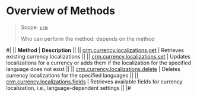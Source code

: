 # Overview of Methods

> Scope: [`crm`](../../../scopes/permissions.md)
>
> Who can perform the method: depends on the method

#|
|| **Method** | **Description** ||
|| [crm.currency.localizations.get](./crm-currency-localizations-get.md) | Retrieves existing currency localizations ||
|| [crm.currency.localizations.set](./crm-currency-localizations-set.md) | Updates localizations for a currency or adds them if the localization for the specified language does not exist ||
|| [crm.currency.localizations.delete](./crm-currency-localizations-delete.md) | Deletes currency localizations for the specified languages ||
|| [crm.currency.localizations.fields](./crm-currency-localizations-fields.md) | Retrieves available fields for currency localization, i.e., language-dependent settings ||
|#